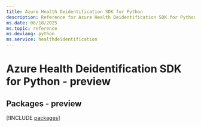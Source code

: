 ```yaml
---
title: Azure Health Deidentification SDK for Python
description: Reference for Azure Health Deidentification SDK for Python
ms.date: 08/18/2025
ms.topic: reference
ms.devlang: python
ms.service: healthdeidentification
---
```

# Azure Health Deidentification SDK for Python - preview
## Packages - preview
[!INCLUDE [packages](health-deidentification-index.md)]